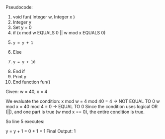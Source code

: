 Pseudocode:
1. void fun( Integer w, Integer x )
2.   Integer y
3.   Set y = 0
4.   if (x mod w EQUALS 0 || w mod x EQUALS 0)
5.     y = y + 1
6.   Else
7.     y = y + 10
8.   End if
9.   Print y
10. End function fun()

Given:
w = 40, x = 4

We evaluate the condition:
x mod w = 4 mod 40 = 4   → NOT EQUAL TO 0
w mod x = 40 mod 4 = 0   → EQUAL TO 0
Since the condition uses logical OR (||), and one part is true (w mod x == 0), the entire condition is true.

So line 5 executes:


y = y + 1 = 0 + 1 = 1
Final Output: 1
